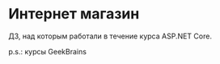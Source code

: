 # Интернет магазин
 ДЗ, над которым работали в течение курса ASP.NET Core.
 
 p.s.: курсы GeekBrains
